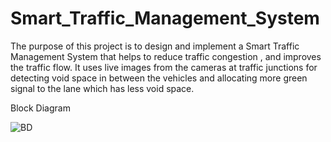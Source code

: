 # Smart_Traffic_Management_System
The purpose of this project is to design and implement a Smart Traffic Management System that helps to reduce traffic congestion , and improves the traffic flow. It uses live images from the cameras at traffic junctions for detecting void space in between the vehicles and allocating more green signal to the lane which has less void space.

Block Diagram

![BD](https://github.com/Siddhantiscoding/Smart_Traffic_Management_System/assets/98279769/6952cd3d-d8f1-480b-b027-10b6edab70e0)
